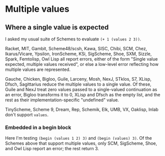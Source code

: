# Multiple values

## Where a single value is expected

I asked my usual suite of Schemes to evaluate `(+ 1 (values 2 3))`.

Racket, MIT,
Gambit, Scheme48/scsh, Kawa, SISC, Chibi, SCM, Chez, Ikarus/Vicare, Ypsilon,
IronScheme, KSi, SigScheme, Shoe, SXM, Sizzle, Spark, Femtolisp, Owl Lisp
all report errors, either of the form "Single
value expected, multiple values received", or else a low-level error
reflecting how multiple values are represented.

Gauche, Chicken,
Bigloo, Guile, Larceny, Mosh, NexJ, STklos, S7, XLisp, Dfsch, Sagittarius reduce the multiple values to a
single value.  Of these, Guile and NexJ treat zero values passed to a single-valued continuation as an error, Bigloo transforms it to 0, XLisp and Dfsch as the empty list, and the rest as their implementation-specific "undefined" value.

TinyScheme, Scheme 9, Dream, Rep, Schemik, Elk, UMB, VX, Oaklisp, Inlab don't support `values`.

### Embedded in a begin block

Here I'm testing `(begin (values 1 2) 3)` and `(begin (values) 3)`.  Of the Schemes above that support multiple values, only SCM, SigScheme, Shoe, and Owl Lisp report an error; the rest return 3.

